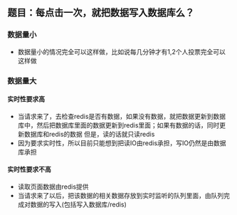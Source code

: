 ## 题目：每点击一次，就把数据写入数据库么？


### 数据量小
* 数据量小的情况完全可以这样做，比如说每几分钟才有1,2个人投票完全可以这样做


### 数据量大

  #### 实时性要求高
  * 当请求来了，去检查redis是否有数据，如果没有数据，就把数据更新到数据库中，然后把数据库里面的数据更新到redis里面；如果有数据的话，同时更新数据库和redis的数据
    但是，读的话就只读redis
  * 因为要求实时性，所以目前只能想到把读IO由redis承担，写IO仍然是由数据库承担
  
  #### 实时性要求不高
  * 读取页面数据由redis提供
  * 当请求来了以后，把该数据的相关数据存放到实时监听的队列里面，由队列完成对数据的写入(包括写入数据库/redis)
